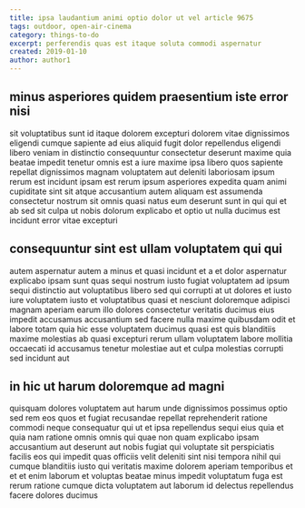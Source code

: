 ```yaml
---
title: ipsa laudantium animi optio dolor ut vel article 9675
tags: outdoor, open-air-cinema
category: things-to-do
excerpt: perferendis quas est itaque soluta commodi aspernatur
created: 2019-01-10
author: author1
---
```


## minus asperiores quidem praesentium iste error nisi

sit voluptatibus sunt id itaque dolorem excepturi dolorem vitae dignissimos eligendi cumque sapiente ad eius aliquid fugit dolor repellendus eligendi libero veniam in distinctio consequuntur consectetur deserunt maxime quia beatae impedit tenetur omnis est a iure maxime ipsa libero quos sapiente repellat dignissimos magnam voluptatem aut deleniti laboriosam ipsum rerum est incidunt ipsam est rerum ipsum asperiores expedita quam animi cupiditate sint sit atque accusantium autem aliquam est assumenda consectetur nostrum sit omnis quasi natus eum deserunt sunt in qui qui et ab sed sit culpa ut nobis dolorum explicabo et optio ut nulla ducimus est incidunt error vitae excepturi

## consequuntur sint est ullam voluptatem qui qui

autem aspernatur autem a minus et quasi incidunt et a et dolor aspernatur explicabo ipsam sunt quas sequi nostrum iusto fugiat voluptatem ad ipsum sequi distinctio aut voluptatibus libero sed qui corrupti at ut dolores et iusto iure voluptatem iusto et voluptatibus quasi et nesciunt doloremque adipisci magnam aperiam earum illo dolores consectetur veritatis ducimus eius impedit accusamus accusantium sed facere nulla maxime quibusdam odit et labore totam quia hic esse voluptatem ducimus quasi est quis blanditiis maxime molestias ab quasi excepturi rerum ullam voluptatem labore mollitia occaecati id accusamus tenetur molestiae aut et culpa molestias corrupti sed incidunt aut

## in hic ut harum doloremque ad magni

quisquam dolores voluptatem aut harum unde dignissimos possimus optio sed rem eos quos et fugiat recusandae repellat reprehenderit ratione commodi neque consequatur qui ut et ipsa repellendus sequi eius quia et quia nam ratione omnis omnis qui quae non quam explicabo ipsam accusantium aut deserunt aut nobis fugiat qui voluptate sit perspiciatis facilis eos qui impedit quas officiis velit deleniti sint nisi tempora nihil qui cumque blanditiis iusto qui veritatis maxime dolorem aperiam temporibus et et et enim laborum et voluptas beatae minus impedit voluptatum fuga est rerum ratione cumque dicta voluptatem aut laborum id delectus repellendus facere dolores ducimus
